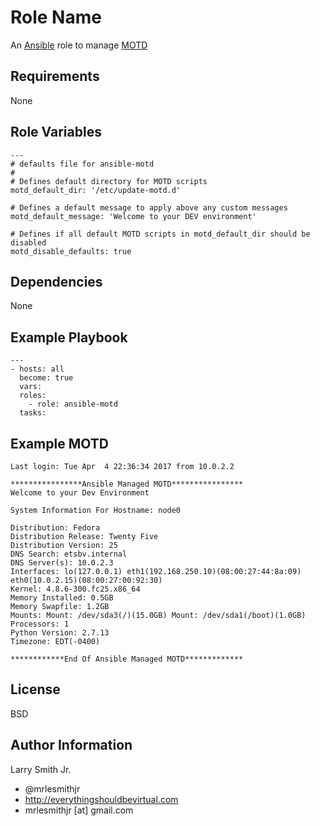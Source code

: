 Role Name
=========

An [Ansible] role to manage [MOTD]

Requirements
------------

None

Role Variables
--------------

```
---
# defaults file for ansible-motd
#
# Defines default directory for MOTD scripts
motd_default_dir: '/etc/update-motd.d'

# Defines a default message to apply above any custom messages
motd_default_message: 'Welcome to your DEV environment'

# Defines if all default MOTD scripts in motd_default_dir should be disabled
motd_disable_defaults: true
```

Dependencies
------------

None

Example Playbook
----------------

```
---
- hosts: all
  become: true
  vars:
  roles:
    - role: ansible-motd
  tasks:
```

Example MOTD
------------

```
Last login: Tue Apr  4 22:36:34 2017 from 10.0.2.2

****************Ansible Managed MOTD****************
Welcome to your Dev Environment

System Information For Hostname: node0

Distribution: Fedora
Distribution Release: Twenty Five
Distribution Version: 25
DNS Search: etsbv.internal
DNS Server(s): 10.0.2.3
Interfaces: lo(127.0.0.1) eth1(192.168.250.10)(08:00:27:44:8a:09) eth0(10.0.2.15)(08:00:27:00:92:30)
Kernel: 4.8.6-300.fc25.x86_64
Memory Installed: 0.5GB
Memory Swapfile: 1.2GB
Mounts: Mount: /dev/sda3(/)(15.0GB) Mount: /dev/sda1(/boot)(1.0GB)
Processors: 1
Python Version: 2.7.13
Timezone: EDT(-0400)

************End Of Ansible Managed MOTD*************
```

License
-------

BSD

Author Information
------------------

Larry Smith Jr.
- @mrlesmithjr
- http://everythingshouldbevirtual.com
- mrlesmithjr [at] gmail.com

[Ansible]: <https://www.ansible.com>
[MOTD]: <https://en.wikipedia.org/wiki/Motd_(Unix)>
